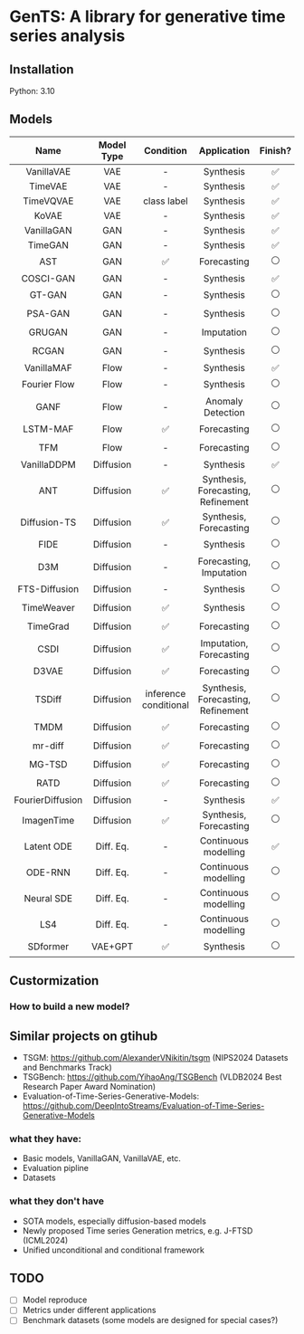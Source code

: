 # GenTS: A library for generative time series analysis


## Installation
Python: 3.10

## Models 

|       Name       | Model Type |       Condition       |            Application             |      Finish?       |
| :--------------: | :--------: | :-------------------: | :--------------------------------: | :----------------: |
|    VanillaVAE    |    VAE     |           -           |             Synthesis              | :white_check_mark: |
|     TimeVAE      |    VAE     |           -           |             Synthesis              | :white_check_mark: |
|    TimeVQVAE     |    VAE     |      class label      |             Synthesis              | :white_check_mark: |
|      KoVAE       |    VAE     |           -           |             Synthesis              | :white_check_mark: |
|    VanillaGAN    |    GAN     |           -           |             Synthesis              | :white_check_mark: |
|     TimeGAN      |    GAN     |           -           |             Synthesis              | :white_check_mark: |
|       AST        |    GAN     |  :white_check_mark:   |            Forecasting             |   :white_circle:   |
|    COSCI-GAN     |    GAN     |           -           |             Synthesis              | :white_check_mark: |
|      GT-GAN      |    GAN     |           -           |             Synthesis              |   :white_circle:   |
|     PSA-GAN      |    GAN     |           -           |             Synthesis              |   :white_circle:   |
|      GRUGAN      |    GAN     |           -           |             Imputation             |   :white_circle:   |
|      RCGAN       |    GAN     |           -           |             Synthesis              |   :white_circle:   |
|    VanillaMAF    |    Flow    |           -           |             Synthesis              | :white_check_mark: |
|   Fourier Flow   |    Flow    |           -           |             Synthesis              |   :white_circle:   |
|       GANF       |    Flow    |           -           |         Anomaly Detection          |   :white_circle:   |
|     LSTM-MAF     |    Flow    |  :white_check_mark:   |            Forecasting             |   :white_circle:   |
|       TFM        |    Flow    |           -           |            Forecasting             |   :white_circle:   |
|   VanillaDDPM    | Diffusion  |           -           |             Synthesis              | :white_check_mark: |
|       ANT        | Diffusion  |  :white_check_mark:   | Synthesis, Forecasting, Refinement |   :white_circle:   |
|   Diffusion-TS   | Diffusion  |  :white_check_mark:   |       Synthesis, Forecasting       |   :white_circle:   |
|       FIDE       | Diffusion  |           -           |             Synthesis              |   :white_circle:   |
|       D3M        | Diffusion  |           -           |      Forecasting, Imputation       |   :white_circle:   |
|  FTS-Diffusion   | Diffusion  |           -           |             Synthesis              |   :white_circle:   |
|    TimeWeaver    | Diffusion  |  :white_check_mark:   |             Synthesis              |   :white_circle:   |
|     TimeGrad     | Diffusion  |  :white_check_mark:   |            Forecasting             |   :white_circle:   |
|       CSDI       | Diffusion  |  :white_check_mark:   |      Imputation, Forecasting       |   :white_circle:   |
|      D3VAE       | Diffusion  |  :white_check_mark:   |            Forecasting             |   :white_circle:   |
|      TSDiff      | Diffusion  | inference conditional | Synthesis, Forecasting, Refinement |   :white_circle:   |
|       TMDM       | Diffusion  |  :white_check_mark:   |            Forecasting             |   :white_circle:   |
|     mr-diff      | Diffusion  |  :white_check_mark:   |            Forecasting             |   :white_circle:   |
|      MG-TSD      | Diffusion  |  :white_check_mark:   |            Forecasting             |   :white_circle:   |
|       RATD       | Diffusion  |  :white_check_mark:   |            Forecasting             |   :white_circle:   |
| FourierDiffusion | Diffusion  |           -           |             Synthesis              | :white_check_mark: |
|    ImagenTime    | Diffusion  |  :white_check_mark:   |       Synthesis, Forecasting       |   :white_circle:   |
|    Latent ODE    | Diff. Eq.  |           -           |        Continuous modelling        | :white_check_mark: |
|     ODE-RNN      | Diff. Eq.  |           -           |        Continuous modelling        |   :white_circle:   |
|    Neural SDE    | Diff. Eq.  |           -           |        Continuous modelling        |   :white_circle:   |
|       LS4        | Diff. Eq.  |           -           |        Continuous modelling        |   :white_circle:   |
|     SDformer     |  VAE+GPT   |  :white_check_mark:   |             Synthesis              |   :white_circle:   |



## Custormization

### How to build a new model?

## Similar projects on gtihub
- TSGM: https://github.com/AlexanderVNikitin/tsgm (NIPS2024 Datasets and Benchmarks Track)
- TSGBench: https://github.com/YihaoAng/TSGBench  (VLDB2024 Best Research Paper Award Nomination)
- Evaluation-of-Time-Series-Generative-Models: https://github.com/DeepIntoStreams/Evaluation-of-Time-Series-Generative-Models

### what they have:
- Basic models, VanillaGAN, VanillaVAE, etc.
- Evaluation pipline
- Datasets

### what they don't have
- SOTA models, especially diffusion-based models
- Newly proposed Time series Generation metrics, e.g. J-FTSD (ICML2024)
- Unified unconditional and conditional framework

## TODO
- [ ] Model reproduce
- [ ] Metrics under different applications
- [ ] Benchmark datasets (some models are designed for special cases?)